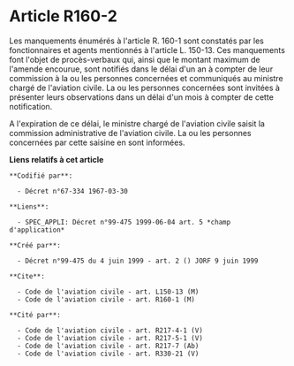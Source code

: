 # Article R160-2

Les manquements énumérés à l'article R. 160-1 sont constatés par les fonctionnaires et agents mentionnés à l'article L.
150-13. Ces manquements font l'objet de procès-verbaux qui, ainsi que le montant maximum de l'amende encourue, sont notifiés
dans le délai d'un an à compter de leur commission à la ou les personnes concernées et communiqués au ministre chargé de
l'aviation civile. La ou les personnes concernées sont invitées à présenter leurs observations dans un délai d'un mois à
compter de cette notification.

A l'expiration de ce délai, le ministre chargé de l'aviation civile saisit la commission administrative de l'aviation civile.
La ou les personnes concernées par cette saisine en sont informées.

**Liens relatifs à cet article**

	**Codifié par**:

	  - Décret n°67-334 1967-03-30

	**Liens**:

	  - SPEC_APPLI: Décret n°99-475 1999-06-04 art. 5 *champ d'application*

	**Créé par**:

	  - Décret n°99-475 du 4 juin 1999 - art. 2 () JORF 9 juin 1999

	**Cite**:

	  - Code de l'aviation civile - art. L150-13 (M)
	  - Code de l'aviation civile - art. R160-1 (M)

	**Cité par**:

	  - Code de l'aviation civile - art. R217-4-1 (V)
	  - Code de l'aviation civile - art. R217-5-1 (V)
	  - Code de l'aviation civile - art. R217-7 (Ab)
	  - Code de l'aviation civile - art. R330-21 (V)
